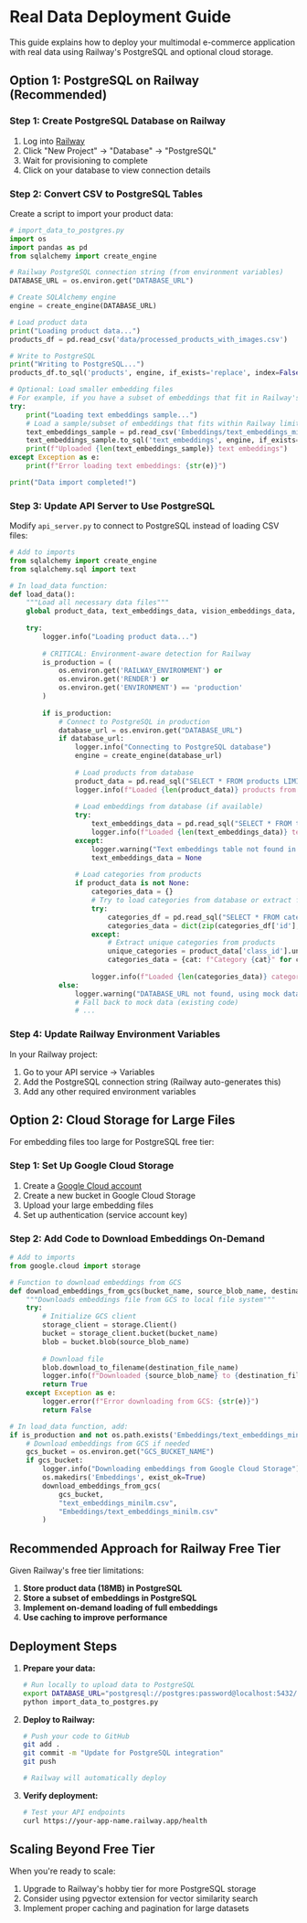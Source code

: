 # Real Data Deployment Guide

This guide explains how to deploy your multimodal e-commerce application with real data using Railway's PostgreSQL and optional cloud storage.

## Option 1: PostgreSQL on Railway (Recommended)

### Step 1: Create PostgreSQL Database on Railway

1. Log into [Railway](https://railway.app)
2. Click "New Project" → "Database" → "PostgreSQL"
3. Wait for provisioning to complete
4. Click on your database to view connection details

### Step 2: Convert CSV to PostgreSQL Tables

Create a script to import your product data:

```python
# import_data_to_postgres.py
import os
import pandas as pd
from sqlalchemy import create_engine

# Railway PostgreSQL connection string (from environment variables)
DATABASE_URL = os.environ.get("DATABASE_URL")

# Create SQLAlchemy engine
engine = create_engine(DATABASE_URL)

# Load product data
print("Loading product data...")
products_df = pd.read_csv('data/processed_products_with_images.csv')

# Write to PostgreSQL
print("Writing to PostgreSQL...")
products_df.to_sql('products', engine, if_exists='replace', index=False)

# Optional: Load smaller embedding files
# For example, if you have a subset of embeddings that fit in Railway's free tier
try:
    print("Loading text embeddings sample...")
    # Load a sample/subset of embeddings that fits within Railway limits
    text_embeddings_sample = pd.read_csv('Embeddings/text_embeddings_minilm.csv', nrows=5000)
    text_embeddings_sample.to_sql('text_embeddings', engine, if_exists='replace', index=False)
    print(f"Uploaded {len(text_embeddings_sample)} text embeddings")
except Exception as e:
    print(f"Error loading text embeddings: {str(e)}")

print("Data import completed!")
```

### Step 3: Update API Server to Use PostgreSQL

Modify `api_server.py` to connect to PostgreSQL instead of loading CSV files:

```python
# Add to imports
from sqlalchemy import create_engine
from sqlalchemy.sql import text

# In load_data function:
def load_data():
    """Load all necessary data files"""
    global product_data, text_embeddings_data, vision_embeddings_data, categories_data, model_performance, tfidf_vectorizer, tfidf_matrix
    
    try:
        logger.info("Loading product data...")
        
        # CRITICAL: Environment-aware detection for Railway
        is_production = (
            os.environ.get('RAILWAY_ENVIRONMENT') or 
            os.environ.get('RENDER') or 
            os.environ.get('ENVIRONMENT') == 'production'
        )
        
        if is_production:
            # Connect to PostgreSQL in production
            database_url = os.environ.get("DATABASE_URL")
            if database_url:
                logger.info("Connecting to PostgreSQL database")
                engine = create_engine(database_url)
                
                # Load products from database
                product_data = pd.read_sql("SELECT * FROM products LIMIT 5000", engine)
                logger.info(f"Loaded {len(product_data)} products from PostgreSQL")
                
                # Load embeddings from database (if available)
                try:
                    text_embeddings_data = pd.read_sql("SELECT * FROM text_embeddings LIMIT 5000", engine)
                    logger.info(f"Loaded {len(text_embeddings_data)} text embeddings from PostgreSQL")
                except:
                    logger.warning("Text embeddings table not found in database")
                    text_embeddings_data = None
                
                # Load categories from products
                if product_data is not None:
                    categories_data = {}
                    # Try to load categories from database or extract from products
                    try:
                        categories_df = pd.read_sql("SELECT * FROM categories", engine)
                        categories_data = dict(zip(categories_df['id'], categories_df['name']))
                    except:
                        # Extract unique categories from products
                        unique_categories = product_data['class_id'].unique()
                        categories_data = {cat: f"Category {cat}" for cat in unique_categories}
                    
                    logger.info(f"Loaded {len(categories_data)} categories")
            else:
                logger.warning("DATABASE_URL not found, using mock data")
                # Fall back to mock data (existing code)
                # ...
```

### Step 4: Update Railway Environment Variables

In your Railway project:
1. Go to your API service → Variables
2. Add the PostgreSQL connection string (Railway auto-generates this)
3. Add any other required environment variables

## Option 2: Cloud Storage for Large Files

For embedding files too large for PostgreSQL free tier:

### Step 1: Set Up Google Cloud Storage

1. Create a [Google Cloud account](https://cloud.google.com)
2. Create a new bucket in Google Cloud Storage
3. Upload your large embedding files
4. Set up authentication (service account key)

### Step 2: Add Code to Download Embeddings On-Demand

```python
# Add to imports
from google.cloud import storage

# Function to download embeddings from GCS
def download_embeddings_from_gcs(bucket_name, source_blob_name, destination_file_name):
    """Downloads embeddings file from GCS to local file system"""
    try:
        # Initialize GCS client
        storage_client = storage.Client()
        bucket = storage_client.bucket(bucket_name)
        blob = bucket.blob(source_blob_name)
        
        # Download file
        blob.download_to_filename(destination_file_name)
        logger.info(f"Downloaded {source_blob_name} to {destination_file_name}")
        return True
    except Exception as e:
        logger.error(f"Error downloading from GCS: {str(e)}")
        return False

# In load_data function, add:
if is_production and not os.path.exists('Embeddings/text_embeddings_minilm.csv'):
    # Download embeddings from GCS if needed
    gcs_bucket = os.environ.get("GCS_BUCKET_NAME")
    if gcs_bucket:
        logger.info("Downloading embeddings from Google Cloud Storage")
        os.makedirs('Embeddings', exist_ok=True)
        download_embeddings_from_gcs(
            gcs_bucket, 
            "text_embeddings_minilm.csv", 
            "Embeddings/text_embeddings_minilm.csv"
        )
```

## Recommended Approach for Railway Free Tier

Given Railway's free tier limitations:

1. **Store product data (18MB) in PostgreSQL**
2. **Store a subset of embeddings in PostgreSQL**
3. **Implement on-demand loading of full embeddings**
4. **Use caching to improve performance**

## Deployment Steps

1. **Prepare your data:**
   ```bash
   # Run locally to upload data to PostgreSQL
   export DATABASE_URL="postgresql://postgres:password@localhost:5432/postgres"
   python import_data_to_postgres.py
   ```

2. **Deploy to Railway:**
   ```bash
   # Push your code to GitHub
   git add .
   git commit -m "Update for PostgreSQL integration"
   git push
   
   # Railway will automatically deploy
   ```

3. **Verify deployment:**
   ```bash
   # Test your API endpoints
   curl https://your-app-name.railway.app/health
   ```

## Scaling Beyond Free Tier

When you're ready to scale:

1. Upgrade to Railway's hobby tier for more PostgreSQL storage
2. Consider using pgvector extension for vector similarity search
3. Implement proper caching and pagination for large datasets 